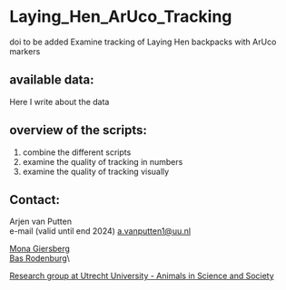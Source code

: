 # Laying_Hen_ArUco_Tracking
doi to be added
Examine tracking of Laying Hen backpacks with ArUco markers

## available data:
Here I write about the data

## overview of the scripts:
1. combine the different scripts
2. examine the quality of tracking in numbers
3. examine the quality of tracking visually


## Contact:
Arjen van Putten \
e-mail (valid until end 2024) a.vanputten1@uu.nl 

[Mona Giersberg ](https://www.uu.nl/staff/MFGiersberg) \
[Bas Rodenburg](https://www.uu.nl/staff/TBRodenburg)\


[Research group at Utrecht University - Animals in Science and Society](https://www.uu.nl/staff/organisationalchart/dgk/203/1036)
